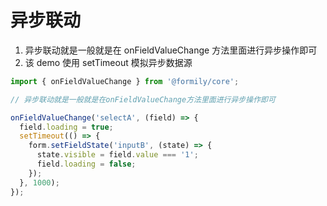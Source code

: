 # 异步联动

1. 异步联动就是一般就是在 onFieldValueChange 方法里面进行异步操作即可
2. 该 demo 使用 setTimeout 模拟异步数据源

```js
import { onFieldValueChange } from '@formily/core';

// 异步联动就是一般就是在onFieldValueChange方法里面进行异步操作即可

onFieldValueChange('selectA', (field) => {
  field.loading = true;
  setTimeout(() => {
    form.setFieldState('inputB', (state) => {
      state.visible = field.value === '1';
      field.loading = false;
    });
  }, 1000);
});
```

<code src="./source/async.tsx"></code>
